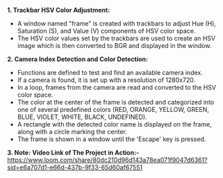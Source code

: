 **1. Trackbar HSV Color Adjustment:**
   - A window named "frame" is created with trackbars to adjust Hue (H), Saturation (S), and Value (V) components of HSV color space.
   - The HSV color values set by the trackbars are used to create an HSV image which is then converted to BGR and displayed in the window.

**2. Camera Index Detection and Color Detection:**
   - Functions are defined to test and find an available camera index.
   - If a camera is found, it is set up with a resolution of 1280x720.
   - In a loop, frames from the camera are read and converted to the HSV color space.
   - The color at the center of the frame is detected and categorized into one of several predefined colors (RED, ORANGE, YELLOW, GREEN, BLUE, VIOLET, WHITE, BLACK, UNDEFINED).
   - A rectangle with the detected color name is displayed on the frame, along with a circle marking the center.
   - The frame is shown in a window until the 'Escape' key is pressed.

**3. Note:**
**Video Link of The Project in Action:-** 
https://www.loom.com/share/80dc210d96d143a78ea071f9047d6361?sid=e6a707d1-e66d-437b-9f33-65d60af67551
